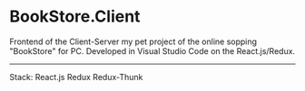 # BookStore.Client
Frontend of the Client-Server my pet project of the online sopping "BookStore" for PC. Developed in Visual Studio Code on the React.js/Redux.
_________
Stack:
React.js
Redux
Redux-Thunk
